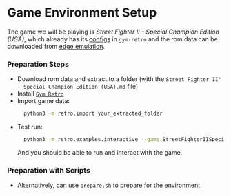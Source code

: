 # Game Environment Setup

The game we will be playing is _Street Fighter II - Special Champion Edition (USA)_, which already has its [configs](https://github.com/openai/retro/tree/master/retro/data/stable/StreetFighterIISpecialChampionEdition-Genesis) in `gym-retro` and the rom data can be downloaded from [edge emulation](https://edgeemu.net/details-12765.htm).

### Preparation Steps

* Download rom data and extract to a folder (with the `Street Fighter II' - Special Champion Edition (USA).md` file)
* Install [`Gym Retro`](https://github.com/openai/retro)
* Import game data:
  ```bash
    python3 -m retro.import your_extracted_folder
  ```
* Test run:
  ```bash
    python3 -m retro.examples.interactive --game StreetFighterIISpecialChampionEdition-Genesis
  ```
  And you should be able to run and interact with the game.

### Preparation with Scripts

* Alternatively, can use `prepare.sh` to prepare for the environment